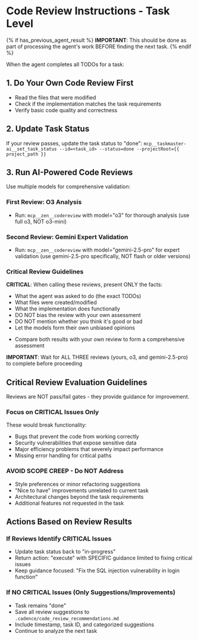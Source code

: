 # Code Review Instructions - Task Level

{% if has_previous_agent_result %}
**IMPORTANT**: This should be done as part of processing the agent's work BEFORE finding the next task.
{% endif %}

When the agent completes all TODOs for a task:

## 1. Do Your Own Code Review First
* Read the files that were modified
* Check if the implementation matches the task requirements
* Verify basic code quality and correctness

## 2. Update Task Status
If your review passes, update the task status to "done":
`mcp__taskmaster-ai__set_task_status --id=<task_id> --status=done --projectRoot={{ project_path }}`

## 3. Run AI-Powered Code Reviews
Use multiple models for comprehensive validation:

### First Review: O3 Analysis
* Run: `mcp__zen__codereview` with model="o3" for thorough analysis (use full o3, NOT o3-mini)

### Second Review: Gemini Expert Validation
* Run: `mcp__zen__codereview` with model="gemini-2.5-pro" for expert validation (use gemini-2.5-pro specifically, NOT flash or older versions)

### Critical Review Guidelines
**CRITICAL**: When calling these reviews, present ONLY the facts:
- What the agent was asked to do (the exact TODOs)
- What files were created/modified
- What the implementation does functionally
- DO NOT bias the review with your own assessment
- DO NOT mention whether you think it's good or bad
- Let the models form their own unbiased opinions

* Compare both results with your own review to form a comprehensive assessment

**IMPORTANT**: Wait for ALL THREE reviews (yours, o3, and gemini-2.5-pro) to complete before proceeding

## Critical Review Evaluation Guidelines

Reviews are NOT pass/fail gates - they provide guidance for improvement.

### Focus on CRITICAL Issues Only
These would break functionality:
- Bugs that prevent the code from working correctly
- Security vulnerabilities that expose sensitive data
- Major efficiency problems that severely impact performance
- Missing error handling for critical paths

### AVOID SCOPE CREEP - Do NOT Address
- Style preferences or minor refactoring suggestions
- "Nice to have" improvements unrelated to current task
- Architectural changes beyond the task requirements
- Additional features not requested in the task

## Actions Based on Review Results

### If Reviews Identify CRITICAL Issues
* Update task status back to "in-progress"
* Return action: "execute" with SPECIFIC guidance limited to fixing critical issues
* Keep guidance focused: "Fix the SQL injection vulnerability in login function"

### If NO CRITICAL Issues (Only Suggestions/Improvements)
* Task remains "done"
* Save all review suggestions to `.cadence/code_review_recommendations.md`
* Include timestamp, task ID, and categorized suggestions
* Continue to analyze the next task
